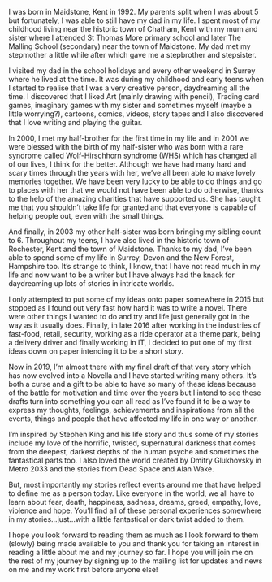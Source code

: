 I was born in Maidstone, Kent in 1992. My parents split when I was about 5 but fortunately, I was able to still have my dad in my life. I spent most of my childhood living near the historic town of Chatham, Kent with my mum and sister where I attended St Thomas More primary school and later The Malling School (secondary) near the town of Maidstone. My dad met my stepmother a little while after which gave me a stepbrother and stepsister.

I visited my dad in the school holidays and every other weekend in Surrey where he lived at the time. It was during my childhood and early teens when I started to realise that I was a very creative person, daydreaming all the time. I discovered that I liked Art (mainly drawing with pencil), Trading card games, imaginary games with my sister and sometimes myself (maybe a little worrying?), cartoons, comics, videos, story tapes and I also discovered that I love writing and playing the guitar.

In 2000, I met my half-brother for the first time in my life and in 2001 we were blessed with the birth of my half-sister who was born with a rare syndrome called Wolf-Hirschhorn syndrome (WHS) which has changed all of our lives, I think for the better. Although we have had many hard and scary times through the years with her, we’ve all been able to make lovely memories together. We have been very lucky to be able to do things and go to places with her that we would not have been able to do otherwise, thanks to the help of the amazing charities that have supported us. She has taught me that you shouldn’t take life for granted and that everyone is capable of helping people out, even with the small things.

And finally, in 2003 my other half-sister was born bringing my sibling count to 6. Throughout my teens, I have also lived in the historic town of Rochester, Kent and the town of Maidstone. Thanks to my dad, I’ve been able to spend some of my life in Surrey, Devon and the New Forest, Hampshire too. It’s strange to think, I know, that I have not read much in my life and now want to be a writer but I have always had the knack for daydreaming up lots of stories in intricate worlds.

I only attempted to put some of my ideas onto paper somewhere in 2015 but stopped as I found out very fast how hard it was to write a novel. There were other things I wanted to do and try and life just generally got in the way as it usually does. Finally, in late 2016 after working in the industries of fast-food, retail, security, working as a ride operator at a theme park, being a delivery driver and finally working in IT, I decided to put one of my first ideas down on paper intending it to be a short story.

Now in 2019, I’m almost there with my final draft of that very story which has now evolved into a Novella and I have started writing many others. It’s both a curse and a gift to be able to have so many of these ideas because of the battle for motivation and time over the years but I intend to see these drafts turn into something you can all read as I’ve found it to be a way to express my thoughts, feelings, achievements and inspirations from all the events, things and people that have affected my life in one way or another.

I’m inspired by Stephen King and his life story and thus some of my stories include my love of the horrific, twisted, supernatural darkness that comes from the deepest, darkest depths of the human psyche and sometimes the fantastical parts too. I also loved the world created by Dmitry Glukhovsky in Metro 2033 and the stories from Dead Space and Alan Wake.

But, most importantly my stories reflect events around me that have helped to define me as a person today. Like everyone in the world, we all have to learn about fear, death, happiness, sadness, dreams, greed, empathy, love, violence and hope. You’ll find all of these personal experiences somewhere in my stories...just...with a little fantastical or dark twist added to them.

I hope you look forward to reading them as much as I look forward to them (slowly) being made available to you and thank you for taking an interest in reading a little about me and my journey so far. I hope you will join me on the rest of my journey by signing up to the mailing list for updates and news on me and my work first before anyone else!
